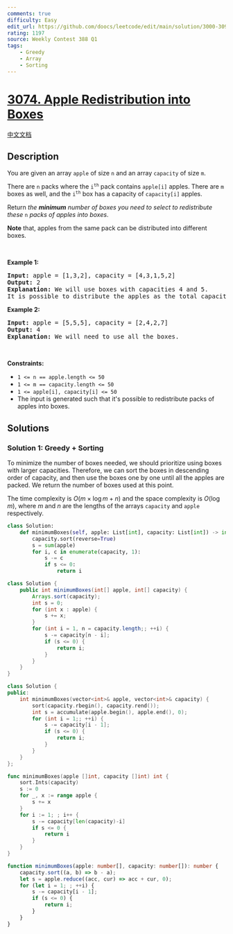 ```yaml
---
comments: true
difficulty: Easy
edit_url: https://github.com/doocs/leetcode/edit/main/solution/3000-3099/3074.Apple%20Redistribution%20into%20Boxes/README_EN.md
rating: 1197
source: Weekly Contest 388 Q1
tags:
    - Greedy
    - Array
    - Sorting
---
```


# [3074. Apple Redistribution into Boxes](https://leetcode.com/problems/apple-redistribution-into-boxes)

[中文文档](/solution/3000-3099/3074.Apple%20Redistribution%20into%20Boxes/README.md)

## Description

<p>You are given an array <code>apple</code> of size <code>n</code> and an array <code>capacity</code> of size <code>m</code>.</p>

<p>There are <code>n</code> packs where the <code>i<sup>th</sup></code> pack contains <code>apple[i]</code> apples. There are <code>m</code> boxes as well, and the <code>i<sup>th</sup></code> box has a capacity of <code>capacity[i]</code> apples.</p>

<p>Return <em>the <strong>minimum</strong> number of boxes you need to select to redistribute these </em><code>n</code><em> packs of apples into boxes</em>.</p>

<p><strong>Note</strong> that, apples from the same pack can be distributed into different boxes.</p>

<p>&nbsp;</p>
<p><strong class="example">Example 1:</strong></p>

<pre>
<strong>Input:</strong> apple = [1,3,2], capacity = [4,3,1,5,2]
<strong>Output:</strong> 2
<strong>Explanation:</strong> We will use boxes with capacities 4 and 5.
It is possible to distribute the apples as the total capacity is greater than or equal to the total number of apples.
</pre>

<p><strong class="example">Example 2:</strong></p>

<pre>
<strong>Input:</strong> apple = [5,5,5], capacity = [2,4,2,7]
<strong>Output:</strong> 4
<strong>Explanation:</strong> We will need to use all the boxes.
</pre>

<p>&nbsp;</p>
<p><strong>Constraints:</strong></p>

<ul>
	<li><code>1 &lt;= n == apple.length &lt;= 50</code></li>
	<li><code>1 &lt;= m == capacity.length &lt;= 50</code></li>
	<li><code>1 &lt;= apple[i], capacity[i] &lt;= 50</code></li>
	<li>The input is generated such that it&#39;s possible to redistribute packs of apples into boxes.</li>
</ul>

## Solutions

### Solution 1: Greedy + Sorting

To minimize the number of boxes needed, we should prioritize using boxes with larger capacities. Therefore, we can sort the boxes in descending order of capacity, and then use the boxes one by one until all the apples are packed. We return the number of boxes used at this point.

The time complexity is $O(m \times \log m + n)$ and the space complexity is $O(\log m)$, where $m$ and $n$ are the lengths of the arrays `capacity` and `apple` respectively.

<!-- tabs:start -->

```python
class Solution:
    def minimumBoxes(self, apple: List[int], capacity: List[int]) -> int:
        capacity.sort(reverse=True)
        s = sum(apple)
        for i, c in enumerate(capacity, 1):
            s -= c
            if s <= 0:
                return i
```

```java
class Solution {
    public int minimumBoxes(int[] apple, int[] capacity) {
        Arrays.sort(capacity);
        int s = 0;
        for (int x : apple) {
            s += x;
        }
        for (int i = 1, n = capacity.length;; ++i) {
            s -= capacity[n - i];
            if (s <= 0) {
                return i;
            }
        }
    }
}
```

```cpp
class Solution {
public:
    int minimumBoxes(vector<int>& apple, vector<int>& capacity) {
        sort(capacity.rbegin(), capacity.rend());
        int s = accumulate(apple.begin(), apple.end(), 0);
        for (int i = 1;; ++i) {
            s -= capacity[i - 1];
            if (s <= 0) {
                return i;
            }
        }
    }
};
```

```go
func minimumBoxes(apple []int, capacity []int) int {
	sort.Ints(capacity)
	s := 0
	for _, x := range apple {
		s += x
	}
	for i := 1; ; i++ {
		s -= capacity[len(capacity)-i]
		if s <= 0 {
			return i
		}
	}
}
```

```ts
function minimumBoxes(apple: number[], capacity: number[]): number {
    capacity.sort((a, b) => b - a);
    let s = apple.reduce((acc, cur) => acc + cur, 0);
    for (let i = 1; ; ++i) {
        s -= capacity[i - 1];
        if (s <= 0) {
            return i;
        }
    }
}
```

<!-- tabs:end -->

<!-- end -->
